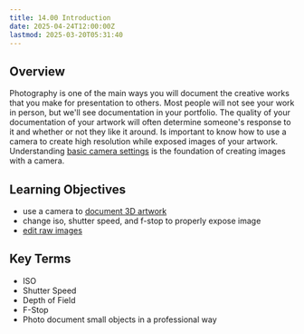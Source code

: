 ```yaml
---
title: 14.00 Introduction
date: 2025-04-24T12:00:00Z
lastmod: 2025-03-20T05:31:40
---
```


## Overview

Photography is one of the main ways you will document the creative works that you make for presentation to others. Most people will not see your work in person, but we'll see documentation in your portfolio. The quality of your documentation of your artwork will often determine someone's response to it and whether or not they like it around. Is important to know how to use a camera to create high resolution while exposed images of your artwork. Understanding [basic camera settings](../../../../photography/basic-camera-settings.md) is the foundation of creating images with a camera.

## Learning Objectives

- use a camera to [document 3D artwork](../../../../photography/how-to-document-3d-artwork.md)
- change iso, shutter speed, and f-stop to properly expose image
- [edit raw images](../../../../photography/how-to-edit-photos-in-adobe-camera-raw.md)

## Key Terms

- ISO
- Shutter Speed
- Depth of Field
- F-Stop
- Photo document small objects in a professional way
